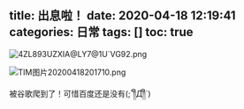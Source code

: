 title: 出息啦！
date: 2020-04-18 12:19:41
categories: 日常
tags: []
toc: true
---
![4ZL893UZXIA@LY7@1U`VG92.png][1]

![TIM图片20200418201710.png][2]

被谷歌爬到了！可惜百度还是没有(;´༎ຶД༎ຶ`)

  [1]: /old_images/2020/04/1650604475.png
  [2]: /old_images/2020/04/1882562433.png
